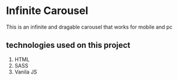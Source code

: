 # Infinite Carousel

This is an infinite and dragable carousel that works for mobile and pc 

## technologies used on this project

1. HTML
2. SASS
3. Vanila JS
